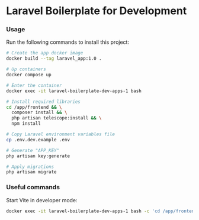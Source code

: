 # Laravel Boilerplate for Development

### Usage

Run the following commands to install this project:

```bash
# Create the app docker image
docker build --tag laravel_app:1.0 .

# Up containers
docker compose up

# Enter the container
docker exec -it laravel-boilerplate-dev-apps-1 bash

# Install required libraries
cd /app/frontend && \
  composer install && \
  php artisan telescope:install && \
  npm install

# Copy Laravel environment variables file
cp .env.dev.example .env

# Generate "APP_KEY"
php artisan key:generate

# Apply migrations
php artisan migrate
```

### Useful commands

Start Vite in developer mode:

```bash
docker exec -it laravel-boilerplate-dev-apps-1 bash -c 'cd /app/frontend && npm run dev'
```
